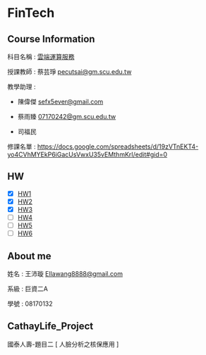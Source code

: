 # FinTech
## Course Information
科目名稱 : [雲端運算服務](http://doc.sys.scu.edu.tw/teachplanHtml/1092/1092BDM21301.html)

授課教師 : 蔡芸琤 pecutsai@gm.scu.edu.tw

教學助理 : 

+ 陳偉傑 sefx5ever@gmail.com 

+ 蔡雨臻 07170242@gm.scu.edu.tw 

+ 司福民

修課名單 : https://docs.google.com/spreadsheets/d/19zVTnEKT4-yo4CVhMYEkP6iGacUsVwxU35vEMthmKrI/edit#gid=0
  
## HW
- [X] [HW1](https://github.com/Wang-Ella/FinTech/tree/main/HW1)
- [x] [HW2](https://youtu.be/9le-HTh07u0)
- [X] [HW3](https://youtu.be/TyDT9IFE4Cw)
- [ ] [HW4]()
- [ ] [HW5]()
- [ ] [HW6]()

## About me
姓名 : 王沛璇 Ellawang8888@gmail.com

系級 : 巨資二A

學號 : 08170132

## CathayLife_Project
國泰人壽-題目二 [ 人臉分析之核保應用 ]
